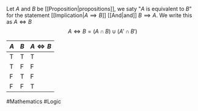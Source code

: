 Let $A$ and $B$ be [[Proposition|propositions]], we saty "$A$ is equivalent to $B$" for the statement [[Implication|$A\implies B$]] [[And|and]] $B\implies A$. We write this as $A\iff B$ 
$$
A\iff B=(A\cap B)\cup(A'\cap B')
$$

| $A$ | $B$ | $A\iff B$ |
| --- | --- | --------- |
| T   | T   | T         |
| T   | F   | F         |
| F   | T   | F         |
| F   | F   | T         |

#Mathematics #Logic 